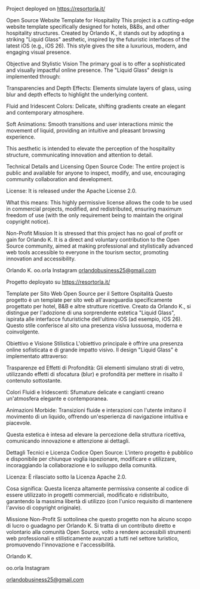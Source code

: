 
Project deployed on https://resortorla.it/ 

Open Source Website Template for Hospitality
This project is a cutting-edge website template specifically designed for hotels, B&Bs, and other hospitality structures. Created by Orlando K., it stands out by adopting a striking "Liquid Glass" aesthetic, inspired by the futuristic interfaces of the latest iOS (e.g., iOS 26). This style gives the site a luxurious, modern, and engaging visual presence.

Objective and Stylistic Vision
The primary goal is to offer a sophisticated and visually impactful online presence. The "Liquid Glass" design is implemented through:

Transparencies and Depth Effects: Elements simulate layers of glass, using blur and depth effects to highlight the underlying content.

Fluid and Iridescent Colors: Delicate, shifting gradients create an elegant and contemporary atmosphere.

Soft Animations: Smooth transitions and user interactions mimic the movement of liquid, providing an intuitive and pleasant browsing experience.

This aesthetic is intended to elevate the perception of the hospitality structure, communicating innovation and attention to detail.

Technical Details and Licensing
Open Source Code: The entire project is public and available for anyone to inspect, modify, and use, encouraging community collaboration and development.

License: It is released under the Apache License 2.0.

What this means: This highly permissive license allows the code to be used in commercial projects, modified, and redistributed, ensuring maximum freedom of use (with the only requirement being to maintain the original copyright notice).

Non-Profit Mission
It is stressed that this project has no goal of profit or gain for Orlando K. It is a direct and voluntary contribution to the Open Source community, aimed at making professional and stylistically advanced web tools accessible to everyone in the tourism sector, promoting innovation and accessibility.

Orlando K. 
oo.orla Instagram 
orlandobusiness25@gmail.com






Progetto deployato su https://resortorla.it/ 

Template per Sito Web Open Source per il Settore Ospitalità
Questo progetto è un template per sito web all'avanguardia specificamente progettato per hotel, B&B e altre strutture ricettive. Creato da Orlando K., si distingue per l'adozione di una sorprendente estetica "Liquid Glass", ispirata alle interfacce futuristiche dell'ultimo iOS (ad esempio, iOS 26). Questo stile conferisce al sito una presenza visiva lussuosa, moderna e coinvolgente.

Obiettivo e Visione Stilistica
L'obiettivo principale è offrire una presenza online sofisticata e di grande impatto visivo. Il design "Liquid Glass" è implementato attraverso:

Trasparenze ed Effetti di Profondità: Gli elementi simulano strati di vetro, utilizzando effetti di sfocatura (blur) e profondità per mettere in risalto il contenuto sottostante.

Colori Fluidi e Iridescenti: Sfumature delicate e cangianti creano un'atmosfera elegante e contemporanea.

Animazioni Morbide: Transizioni fluide e interazioni con l'utente imitano il movimento di un liquido, offrendo un'esperienza di navigazione intuitiva e piacevole.

Questa estetica è intesa ad elevare la percezione della struttura ricettiva, comunicando innovazione e attenzione ai dettagli.

Dettagli Tecnici e Licenza
Codice Open Source: L'intero progetto è pubblico e disponibile per chiunque voglia ispezionare, modificare e utilizzare, incoraggiando la collaborazione e lo sviluppo della comunità.

Licenza: È rilasciato sotto la Licenza Apache 2.0.

Cosa significa: Questa licenza altamente permissiva consente al codice di essere utilizzato in progetti commerciali, modificato e ridistribuito, garantendo la massima libertà di utilizzo (con l'unico requisito di mantenere l'avviso di copyright originale).

Missione Non-Profit
Si sottolinea che questo progetto non ha alcuno scopo di lucro o guadagno per Orlando K. Si tratta di un contributo diretto e volontario alla comunità Open Source, volto a rendere accessibili strumenti web professionali e stilisticamente avanzati a tutti nel settore turistico, promuovendo l'innovazione e l'accessibilità.

Orlando K.

oo.orla Instagram

orlandobusiness25@gmail.com
